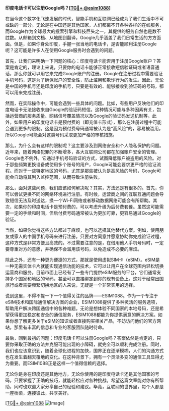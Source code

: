 **印度电话卡可以注册Google吗？[[TG💪+ @esim1088](https://t.me/s/esim1088)]**

在当今这个数字化飞速发展的时代，智能手机和互联网已经成为了我们生活中不可或缺的一部分。无论是在中国还是其他国家，人们都离不开各种各样的在线服务，而Google作为全球最大的搜索引擎和科技巨头之一，其提供的服务自然也是数不胜数。从邮箱到文档、从地图到翻译，Google几乎涵盖了我们日常生活的方方面面。但是，如果你身处印度，手握一张当地的电话卡，是否能顺利注册Google呢？这可能是许多人在使用Google服务时会遇到的问题。

首先，让我们来明确一下问题的核心：印度电话卡能否用于注册Google账户？答案是肯定的，理论上来说，只要你的电话卡能够正常接收短信验证码或者语音通话，那么你就可以用它来完成Google账户的注册。Google在注册过程中需要验证手机号码，这是为了确保账户的安全性，防止滥用和欺诈行为的发生。因此，无论是中国的手机号还是印度的手机号，只要是有效的、能够接收到验证码的号码，都可以用来完成注册。

然而，在实际操作中，可能会遇到一些具体的问题。比如，有些用户反映他们的印度电话卡无法接收来自Google的验证码短信。这种情况可能与多种因素有关，包括运营商的服务质量、网络信号覆盖情况以及Google的验证码发送机制等。此外，如果用户的印度电话卡是预付费的（即充值卡形式），那么在注册过程中可能会遇到更多的限制。这是因为预付费号码通常被认为是“高风险”的，容易被滥用，所以Google可能会对这类号码采取更加严格的审核措施。

那么，为什么会有这样的限制呢？这主要涉及到网络安全和个人隐私保护的问题。近年来，随着网络犯罪的不断增多，各大互联网公司都在加强账户安全的管理。Google也不例外，它通过手机号码验证的方式，试图降低账户被盗用的风险。对于那些频繁更换设备或使用多个账号的用户，Google可能会要求更严格的验证流程。而对于一些特定地区的号码，尤其是那些被认为是高风险的号码，Google可能会自动将其列入监控范围，从而导致注册失败。

那么，面对这些问题，我们应该如何解决呢？其实，方法还是有很多的。首先，你可以尝试更换不同的网络环境进行注册。有时候，运营商之间的互联互通问题会导致短信无法及时送达，换一个Wi-Fi网络或者移动数据网络可能会有所帮助。其次，如果你的印度电话卡是预付费的，可以考虑升级为后付费套餐。虽然这可能需要一定的手续和时间，但后付费号码通常被认为更加可靠，更容易通过Google的验证。

当然，如果你觉得这些方法都过于麻烦，也可以选择其他替代方案。例如，使用朋友或家人的中国手机号码来进行注册。只要对方同意并愿意协助你完成验证过程，这种方式是非常方便且高效的。不过需要注意的是，在借用他人手机号码时，一定要尊重对方的意愿，并确保不会滥用该号码，以免造成不必要的麻烦。

除此之外，还有一种更为便捷的方式，那就是使用虚拟SIM卡（eSIM）。eSIM是一种无需实体卡片就能实现通信功能的技术，它可以让用户在全球范围内轻松切换运营商和服务。目前市面上已经有了一些专门提供eSIM服务的平台，它们通常支持多个国家和地区的号码，甚至可以直接绑定到你的现有设备上。这对于经常出国旅行或者需要频繁切换地区的人来说，无疑是一个非常实用的选择。

说到这里，不得不提一下一个值得关注的品牌——ESIM1088。作为一个专注于eSIM技术和国际通信解决方案的企业，ESIM1088提供了多种灵活的服务选项，帮助用户解决跨国通信中的各种难题。无论是想体验不同国家的本地号码，还是希望获得更加稳定和安全的通信服务，ESIM1088都能为你提供满意的解决方案。如果你想了解更多关于eSIM的知识或者直接购买相关产品，不妨访问他们的官方网站，那里有丰富的信息和专业的客服团队随时待命。

最后，回到最初的问题：印度电话卡可以注册Google吗？答案依然是肯定的，只要你采取正确的方法并克服可能出现的小障碍，就完全可以顺利完成注册。同时，我们也应该意识到，随着全球化进程的加快，国界正在逐渐模糊，人们的沟通方式也在发生着翻天覆地的变化。在这种背景下，拥有一个灵活多变的通信工具显得尤为重要。而ESIM1088正是这样一个值得信赖的选择。

无论你是身在印度还是其他地方，无论你使用的是印度电话卡还是其他国家的号码，只要掌握了正确的技巧，就能轻松应对各种挑战。希望这篇文章能对你有所帮助，同时也欢迎大家分享自己的经验和建议。毕竟，互联网的世界里，每个人都是一座桥梁，连接彼此，共享美好。

[[TG💪+ @esim1088](https://t.me/s/esim1088) ![Image](https://i.postimg.cc/4NQfJmqS/Snipaste-2025-05-13-00-14-12.png)]